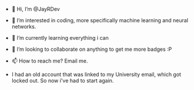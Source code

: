 - 👋 Hi, I’m @JayRDev
- 👀 I’m interested in coding, more specifically machine learning and neural networks.
- 🌱 I’m currently learning everything i can
- 💞️ I’m looking to collaborate on anything to get me more badges :P
- 📫 How to reach me? Email me.

- I had an old account that was linked to my University email, which got locked out. So now i've had to start again.

<!---
JayRDev/JayRDev is a ✨ special ✨ repository because its `README.md` (this file) appears on your GitHub profile.
You can click the Preview link to take a look at your changes.
--->
